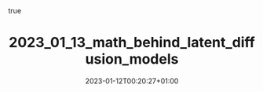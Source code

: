 ---
title: "2023_01_13_math_behind_latent_diffusion_models"
date: 2023-01-12T00:20:27+01:00
draft: true
math: true
---